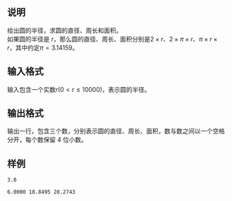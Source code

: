 <h2>说明</h2>

给出圆的半径，求圆的直径、周长和面积。<br />
如果圆的半径是 $r$，那么圆的直径、周长、面积分别是$2 \times r$、$2 \times π \times r$、$π \times r \times r$，其中约定$π=3.14159$。
<h2>输入格式</h2>

输入包含一个实数$r$($0< r \le 10000$)，表示圆的半径。

<h2>输出格式</h2>

输出一行，包含三个数，分别表示圆的直径、周长、面积，数与数之间以一个空格分开，每个数保留 $4$ 位小数。

<h2>样例</h2>
<pre><code class="language-input1">3.0</code></pre><pre><code class="language-output1">6.0000 18.8495 28.2743
</code></pre>
